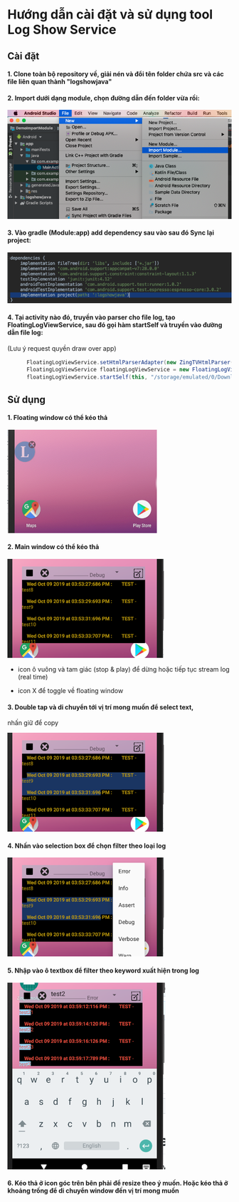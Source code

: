 # Hướng dẫn cài đặt và sử dụng tool Log Show Service
## Cài đặt

#### 1. Clone toàn bộ repository về, giải nén và đổi tên folder chứa src và các file liên quan thành "logshowjava"

#### 2. Import dưới dạng module, chọn đường dẫn đến folder vừa rồi:
![alt text](img_intro/5.png)

#### 3. Vào gradle (Module:app) add dependency sau vào sau đó Sync lại project:

![alt text](img_intro/6.png)

#### 4. Tại activity nào đó, truyền vào parser cho file log, tạo FloatingLogViewService, sau đó gọi hàm startSelf và truyền vào đường dẫn file log:
(Lưu ý request quyền draw over app)

```java
      FloatingLogViewService.setHtmlParserAdapter(new ZingTVHtmlParser());
      FloatingLogViewService floatingLogViewService = new FloatingLogViewService();
      floatingLogViewService.startSelf(this, "/storage/emulated/0/Download/19-09-2019.html");
```

## Sử dụng
#### 1. Floating window có thể kéo thả

![alt text](img_intro/8.png)

#### 2. Main window có thể kéo thả

![alt text](img_intro/9.png)

+ icon ô vuông và tam giác (stop & play) để dừng hoặc tiếp tục stream log (real time)

+ icon X để toggle về floating window

#### 3. Double tap và di chuyển tới vị trí mong muốn để select text,
nhấn giữ để copy

![alt text](img_intro/10.png)

#### 4. Nhấn vào selection box để chọn filter theo loại log

![alt text](img_intro/11.png)

#### 5. Nhập vào ô textbox để filter theo keyword xuất hiện trong log

![alt text](img_intro/12.png)

#### 6. Kéo thả ở icon góc trên bên phải để resize theo ý muốn. Hoặc kéo thả ở khoảng trống để di chuyển window đến vị trí mong muốn 


